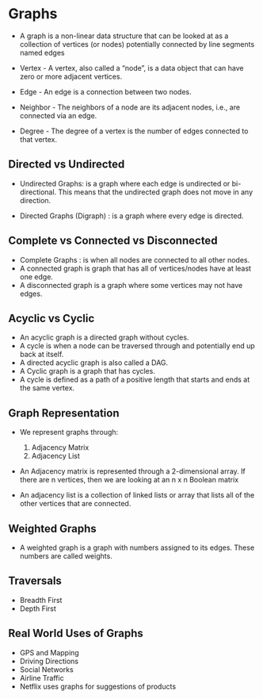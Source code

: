 # Graphs

* A graph is a non-linear data structure that can be looked at as a collection of vertices (or nodes) potentially connected by line segments named edges

* Vertex - A vertex, also called a “node”, is a data object that can have zero or more adjacent vertices.
* Edge - An edge is a connection between two nodes.
* Neighbor - The neighbors of a node are its adjacent nodes, i.e., are connected via an edge.
* Degree - The degree of a vertex is the number of edges connected to that vertex.

## Directed vs Undirected

* Undirected Graphs: is a graph where each edge is undirected or bi-directional. This means that the undirected graph does not move in any direction.

* Directed Graphs (Digraph) : is a graph where every edge is directed.

## Complete vs Connected vs Disconnected

* Complete Graphs : is when all nodes are connected to all other nodes.
* A connected graph is graph that has all of vertices/nodes have at least one edge.
* A disconnected graph is a graph where some vertices may not have edges.

## Acyclic vs Cyclic

* An acyclic graph is a directed graph without cycles.
* A cycle is when a node can be traversed through and potentially end up back at itself.
* A directed acyclic graph is also called a DAG. 
* A Cyclic graph is a graph that has cycles.
* A cycle is defined as a path of a positive length that starts and ends at the same vertex.


## Graph Representation

* We represent graphs through:
    1. Adjacency Matrix
    2. Adjacency List

* An Adjacency matrix is represented through a 2-dimensional array. If there are n vertices, then we are looking at an n x n Boolean matrix
* An adjacency list is a collection of linked lists or array that lists all of the other vertices that are connected.


## Weighted Graphs

* A weighted graph is a graph with numbers assigned to its edges. These numbers are called weights.

## Traversals

* Breadth First
* Depth First

## Real World Uses of Graphs

* GPS and Mapping
* Driving Directions
* Social Networks
* Airline Traffic
* Netflix uses graphs for suggestions of products